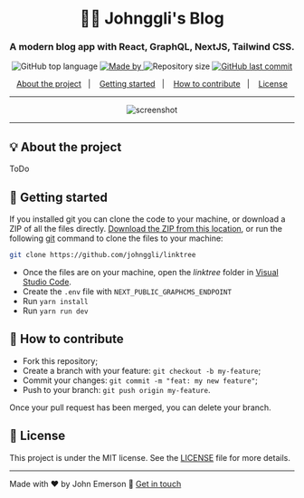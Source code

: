 <h1 align="center">🙇‍♂️ Johnggli's Blog</h1>
<h3 align="center">A modern blog app with React, GraphQL, NextJS, Tailwind CSS.</h3>

<p align="center">
  <img alt="GitHub top language" src="https://img.shields.io/github/languages/top/johnggli/johnggli-blog?color=04D361&labelColor=000000">
  
  <a href="https://www.linkedin.com/in/johnggli/">
    <img alt="Made by" src="https://img.shields.io/static/v1?label=made%20by&message=John%20Emerson&color=04D361&labelColor=000000">
  </a>
  
  <img alt="Repository size" src="https://img.shields.io/github/repo-size/johnggli/johnggli-blog?color=04D361&labelColor=000000">
  
  <a href="https://github.com/johnggli/johnggli-blog/commits/master">
    <img alt="GitHub last commit" src="https://img.shields.io/github/last-commit/johnggli/johnggli-blog?color=04D361&labelColor=000000">
  </a>
</p>

<p align="center">
  <a href="#-about-the-project">About the project</a>&nbsp;&nbsp;&nbsp;|&nbsp;&nbsp;&nbsp;
  <a href="#-getting-started">Getting started</a>&nbsp;&nbsp;&nbsp;|&nbsp;&nbsp;&nbsp;
  <a href="#-how-to-contribute">How to contribute</a>&nbsp;&nbsp;&nbsp;|&nbsp;&nbsp;&nbsp;
  <a href="#-license">License</a>
</p>

---

<p align="center">
  <img alt="screenshot" src="screenshot.png">
</p>

---

## 💡 About the project

ToDo

## 🚀 Getting started

If you installed git you can clone the code to your machine, or download a ZIP of all the files directly.
[Download the ZIP from this location](https://github.com/johnggli/linktree/archive/master.zip), or run the following [git](https://git-scm.com/downloads) command to clone the files to your machine:
```bash
git clone https://github.com/johnggli/linktree
```
- Once the files are on your machine, open the _linktree_ folder in [Visual Studio Code](https://code.visualstudio.com/).
- Create the `.env` file with `NEXT_PUBLIC_GRAPHCMS_ENDPOINT`
- Run `yarn install`
- Run `yarn run dev`

## 🤔 How to contribute

- Fork this repository;
- Create a branch with your feature: `git checkout -b my-feature`;
- Commit your changes: `git commit -m "feat: my new feature"`;
- Push to your branch: `git push origin my-feature`.

Once your pull request has been merged, you can delete your branch.

## 📝 License

This project is under the MIT license. See the [LICENSE](LICENSE) file for more details.

---

Made with ❤️ by John Emerson :wave: [Get in touch](https://johnggli.github.io/linktree)
